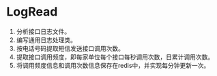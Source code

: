 # LogRead
1.  分析接口日志文件。
2.  编写通用日志处理类。
3.  按电话号码提取短信发送接口调用次数。
4.  提取接口调用频度，即每家单位每个接口每秒调用次数，日累计调用次数。
5.  将调用频度信息和调用次数信息保存在redis中，并实现每分钟更新一次。
